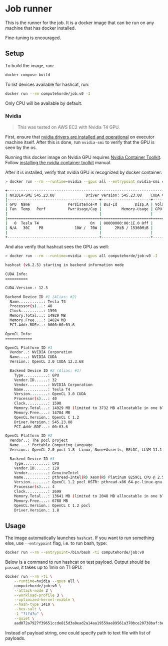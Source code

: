 # Job runner

This is the runner for the job. It is a docker image that can be run on any machine that has docker installed.

Fine-tuning is encouraged.

## Setup

To build the image, run:

```bash
docker-compose build
```

To list devices available for hashcat, run:

```bash
docker run --rm computehorde/job:v0 -I
```

Only CPU will be available by default.

### Nvidia

> This was tested on AWS EC2 with Nvidia T4 GPU.

First, ensure that [nvidia drivers are installed and operational](https://docs.nvidia.com/datacenter/tesla/tesla-installation-notes/index.html) on executor machine itself. After this is done, run `nvidia-smi` to verify that the GPU is seen by the os.

Running this docker image on Nvidia GPU requires [Nvidia Container Toolkit](https://github.com/NVIDIA/nvidia-container-toolkit). Follow [installing the nvidia container toolkit](https://docs.nvidia.com/datacenter/cloud-native/container-toolkit/latest/install-guide.html#installing-the-nvidia-container-toolkit) manual.

After it is installed, verify that nvidia GPU is recognized by docker container:

```bash
> docker run --rm --runtime=nvidia --gpus all --entrypoint nvidia-smi computehorde/job:v0

+---------------------------------------------------------------------------------------+
| NVIDIA-SMI 545.23.08              Driver Version: 545.23.08    CUDA Version: 12.3     |
|-----------------------------------------+----------------------+----------------------+
| GPU  Name                 Persistence-M | Bus-Id        Disp.A | Volatile Uncorr. ECC |
| Fan  Temp   Perf          Pwr:Usage/Cap |         Memory-Usage | GPU-Util  Compute M. |
|                                         |                      |               MIG M. |
|=========================================+======================+======================|
|   0  Tesla T4                       On  | 00000000:00:1E.0 Off |                    0 |
| N/A   30C    P8              10W /  70W |      2MiB / 15360MiB |      0%      Default |
|                                         |                      |                  N/A |
+-----------------------------------------+----------------------+----------------------+
```

And also verify that hashcat sees the GPU as well:

```bash
> docker run --rm --runtime=nvidia --gpus all computehorde/job:v0 -I

hashcat (v6.2.5) starting in backend information mode

CUDA Info:
==========

CUDA.Version.: 12.3

Backend Device ID #1 (Alias: #2)
  Name...........: Tesla T4
  Processor(s)...: 40
  Clock..........: 1590
  Memory.Total...: 14929 MB
  Memory.Free....: 14824 MB
  PCI.Addr.BDFe..: 0000:00:03.6

OpenCL Info:
============

OpenCL Platform ID #1
  Vendor..: NVIDIA Corporation
  Name....: NVIDIA CUDA
  Version.: OpenCL 3.0 CUDA 12.3.68

  Backend Device ID #2 (Alias: #1)
    Type...........: GPU
    Vendor.ID......: 32
    Vendor.........: NVIDIA Corporation
    Name...........: Tesla T4
    Version........: OpenCL 3.0 CUDA
    Processor(s)...: 40
    Clock..........: 1590
    Memory.Total...: 14929 MB (limited to 3732 MB allocatable in one block)
    Memory.Free....: 14784 MB
    OpenCL.Version.: OpenCL C 1.2
    Driver.Version.: 545.23.08
    PCI.Addr.BDF...: 00:03.6

OpenCL Platform ID #2
  Vendor..: The pocl project
  Name....: Portable Computing Language
  Version.: OpenCL 2.0 pocl 1.8  Linux, None+Asserts, RELOC, LLVM 11.1.0, SLEEF, DISTRO, POCL_DEBUG

  Backend Device ID #3
    Type...........: CPU
    Vendor.ID......: 128
    Vendor.........: GenuineIntel
    Name...........: pthread-Intel(R) Xeon(R) Platinum 8259CL CPU @ 2.50GHz
    Version........: OpenCL 1.2 pocl HSTR: pthread-x86_64-pc-linux-gnu-cascadelake
    Processor(s)...: 4
    Clock..........: 2699
    Memory.Total...: 13641 MB (limited to 2048 MB allocatable in one block)
    Memory.Free....: 6788 MB
    OpenCL.Version.: OpenCL C 1.2 pocl
    Driver.Version.: 1.8

```

## Usage

The image automatically launches `hashcat`. If you want to run something else, use `--entrypoint` flag, i.e. to run bash, type:

```bash
docker run --rm --entrypoint=/bin/bash -ti computehorde/job:v0
```

Below is a command to run hashcat on test payload. Output should be `passwd`, it takes up to 1min on T1 GPU:

```bash
docker run --rm -ti \
    --runtime=nvidia --gpus all \
    computehorde/job:v0 \
    --attack-mode 3 \
    --workload-profile 3 \
    --optimized-kernel-enable \
    --hash-type 1410 \
    --hex-salt \
    -1 "?l?d?u" \
    --quiet \
    aad072a7927f39651ccde815d3a0ead2a14aa19559ae89561a370bce20738baf:bec0fba4fecb176a "?1?1?1?1?1?1"
```

Instead of payload string, one could specify path to text file with list of payloads.
